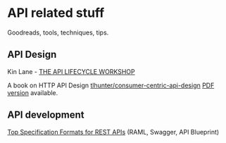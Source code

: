# API related stuff

Goodreads, tools, techniques, tips.

## API Design

Kin Lane - [THE API LIFECYCLE WORKSHOP](http://talks.kinlane.com/api-life-cycle-workshop/#/)

A book on HTTP API Design [tlhunter/consumer-centric-api-design](https://github.com/tlhunter/consumer-centric-api-design)
[PDF version](https://thomashunter.name/consumer-centric-api-design/Consumer-Centric%20API%20Design%20v0.4.0.pdf) available.


## API development

[Top Specification Formats for REST APIs](http://nordicapis.com/top-specification-formats-for-rest-apis/) (RAML, Swagger, API Blueprint)

